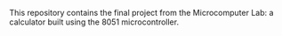 This repository contains the final project from the Microcomputer Lab: a calculator built using the 8051 microcontroller.
